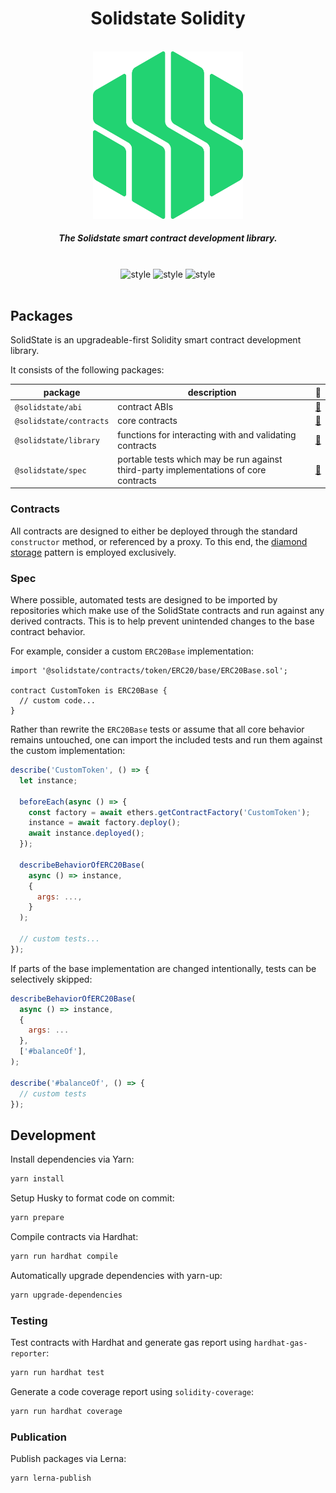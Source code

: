 <div align="center">
  <h1>Solidstate Solidity</h1>
  <br/>
  <img width=240 src="./assets/solidstate_mark.png" alt="asdf"/>
  <h5 align="center">The Solidstate smart contract development library.</h5>
  <br/>
  <img src="https://img.shields.io/github/stars/solidstate-network/solidstate-solidity?color=FDF685&style=flat-square" alt="style" />
  <img src="https://img.shields.io/github/contributors/solidstate-network/solidstate-solidity?color=FDF685&style=flat-square" alt="style" />
  <img src="https://img.shields.io/npm/dy/@solidstate/contracts?color=FDF685&style=flat-square" alt="style" />
  <br/>
  <br/>
</div>

## Packages

SolidState is an upgradeable-first Solidity smart contract development library.

It consists of the following packages:

| package                 | description                                                                           | 📕                          |
| ----------------------- | ------------------------------------------------------------------------------------- | --------------------------- |
| `@solidstate/abi`       | contract ABIs                                                                         | [📖](./abi/README.md)       |
| `@solidstate/contracts` | core contracts                                                                        | [📖](./contracts/README.md) |
| `@solidstate/library`   | functions for interacting with and validating contracts                               | [📖](./lib/README.md)       |
| `@solidstate/spec`      | portable tests which may be run against third-party implementations of core contracts | [📖](./spec/README.md)      |

### Contracts

All contracts are designed to either be deployed through the standard `constructor` method, or referenced by a proxy. To this end, the [diamond storage](https://medium.com/1milliondevs/new-storage-layout-for-proxy-contracts-and-diamonds-98d01d0eadb) pattern is employed exclusively.

### Spec

Where possible, automated tests are designed to be imported by repositories which make use of the SolidState contracts and run against any derived contracts. This is to help prevent unintended changes to the base contract behavior.

For example, consider a custom `ERC20Base` implementation:

```solidity
import '@solidstate/contracts/token/ERC20/base/ERC20Base.sol';

contract CustomToken is ERC20Base {
  // custom code...
}
```

Rather than rewrite the `ERC20Base` tests or assume that all core behavior remains untouched, one can import the included tests and run them against the custom implementation:

```javascript
describe('CustomToken', () => {
  let instance;

  beforeEach(async () => {
    const factory = await ethers.getContractFactory('CustomToken');
    instance = await factory.deploy();
    await instance.deployed();
  });

  describeBehaviorOfERC20Base(
    async () => instance,
    {
      args: ...,
    }
  );

  // custom tests...
});
```

If parts of the base implementation are changed intentionally, tests can be selectively skipped:

```javascript
describeBehaviorOfERC20Base(
  async () => instance,
  {
    args: ...
  },
  ['#balanceOf'],
);

describe('#balanceOf', () => {
  // custom tests
});
```

## Development

Install dependencies via Yarn:

```bash
yarn install
```

Setup Husky to format code on commit:

```bash
yarn prepare
```

Compile contracts via Hardhat:

```bash
yarn run hardhat compile
```

Automatically upgrade dependencies with yarn-up:

```bash
yarn upgrade-dependencies
```

### Testing

Test contracts with Hardhat and generate gas report using `hardhat-gas-reporter`:

```bash
yarn run hardhat test
```

Generate a code coverage report using `solidity-coverage`:

```bash
yarn run hardhat coverage
```

### Publication

Publish packages via Lerna:

```bash
yarn lerna-publish
```
